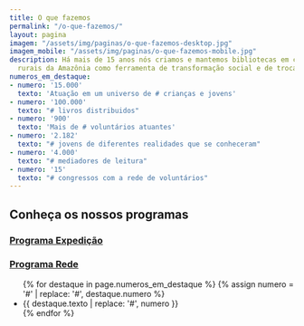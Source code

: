 ```yaml
---
title: O que fazemos
permalink: "/o-que-fazemos/"
layout: pagina
imagem: "/assets/img/paginas/o-que-fazemos-desktop.jpg"
imagem_mobile: "/assets/img/paginas/o-que-fazemos-mobile.jpg"
description: Há mais de 15 anos nós criamos e mantemos bibliotecas em comunidades
  rurais da Amazônia como ferramenta de transformação social e de trocas culturais.
numeros_em_destaque:
- numero: '15.000'
  texto: 'Atuação em um universo de # crianças e jovens'
- numero: '100.000'
  texto: "# livros distribuidos"
- numero: '900'
  texto: 'Mais de # voluntários atuantes'
- numero: '2.182'
  texto: "# jovens de diferentes realidades que se conheceram"
- numero: '4.000'
  texto: "# mediadores de leitura"
- numero: '15'
  texto: "# congressos com a rede de voluntários"
---
```


<div class="container">
  <h2>Conheça os nossos programas</h2>
  <div class="programas">
    <a class="botao" href="/programa-expedicao">
      <h3>Programa Expedição</h3>
    </a>
    <a class="botao" href="/programa-rede">
      <h3>Programa Rede</h3>
    </a>
  </div>
</div>

<div class="secao-fundo-escuro">
  <div class="container">
    <ul class="numeros_em_destaque">
      {% for destaque in page.numeros_em_destaque %}
        {% assign numero = '<span class="numero">#</span>' | replace: '#', destaque.numero %}
      <li>
        <div class="texto">{{ destaque.texto | replace: '#', numero }}</div>
      </li>
      {% endfor %}
    </ul>
  </div>
</div>

